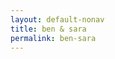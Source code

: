 ```yaml
---
layout: default-nonav
title: ben & sara
permalink: ben-sara
---
```

<!-- Add an essay or interpretive material below this line,
using HTML or markdown.  Do not modify this file above this line -->
